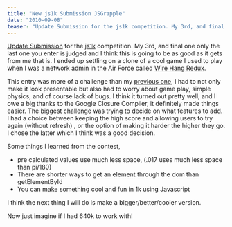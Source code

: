 ```yaml
---
title: "New js1k Submission JSGrapple"
date: "2010-09-08"
teaser: "Update Submission for the js1k competition. My 3rd, and final one only the last one you enter is judged and I think this is going to be as good as it gets from me that is. I ended up settling on a clone of a cool game I used to play when I was a network admin in the Air Force called Wire Hang Redux..."
---
```


[Update Submission](http://js1k.com/demo/755) for the [js1k](js1k.com) competition. My 3rd, and final one only the last one you enter is judged and I think this is going to be as good as it gets from me that is. I ended up settling on a clone of a cool game I used to play when I was a network admin in the Air Force called [Wire Hang Redux](http://www.gingerbeardman.com/wirehang/).

This entry was more of a challenge than my [previous one](http://js1k.com/demo/591), I had to not only make it look presentable but also had to worry about game play, simple physics, and of course lack of bugs. I think it turned out pretty well, and I owe a big thanks to the Google Closure Compiler, it definitely made things easier. The biggest challenge was trying to decide on what features to add. I had a choice between keeping the high score and allowing users to try again (without refresh) , or the option of making it harder the higher they go. I chose the latter which I think was a good decision.

Some things I learned from the contest,

- pre calculated values use much less space, (.017 uses much less space than pi/180)
- There are shorter ways to get an element through the dom than getElementById
- You can make something cool and fun in 1k using Javascript

I think the next thing I will do is make a bigger/better/cooler version.

Now just imagine if I had 640k to work with!

<canvas id="c" width="256" height="512"></canvas>
<script type="text/javascript" src="/2010/09/08/new-js1k-submission-jsgrapple/js/grapple.js"></script>